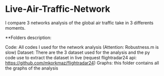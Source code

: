 # Live-Air-Traffic-Network
I compare 3 networks analysis of the global air traffic take in 3 differents moments.

**Folders description:

Code: All codes I used for the network analysis (Attention: Robustness.m is slow) 
Dataset: There are the 3 dataset used for the analysis and the py code use to extract the dataset in live (request flightradar24 api: https://github.com/mkorkmaz/flightradar24)
Graphs: this folder contains all the graphs of the analysis
